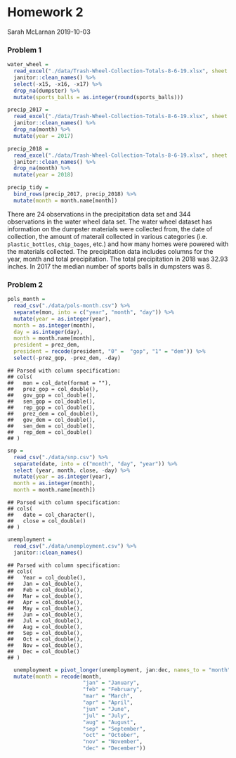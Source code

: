 Homework 2
================
Sarah McLarnan
2019-10-03

### Problem 1

``` r
water_wheel = 
  read_excel("./data/Trash-Wheel-Collection-Totals-8-6-19.xlsx", sheet = 1, skip = 1) %>%
  janitor::clean_names() %>%
  select(-x15, -x16, -x17) %>%
  drop_na(dumpster) %>%
  mutate(sports_balls = as.integer(round(sports_balls)))
```

``` r
precip_2017 = 
  read_excel("./data/Trash-Wheel-Collection-Totals-8-6-19.xlsx", sheet = 5, skip = 1) %>%
  janitor::clean_names() %>%
  drop_na(month) %>%
  mutate(year = 2017)
```

``` r
precip_2018 =
  read_excel("./data/Trash-Wheel-Collection-Totals-8-6-19.xlsx", sheet = 6, skip = 1) %>%
  janitor::clean_names() %>%
  drop_na(month) %>%
  mutate(year = 2018)
```

``` r
precip_tidy =
  bind_rows(precip_2017, precip_2018) %>%
  mutate(month = month.name[month])
```

There are 24 observations in the precipitation data set and 344 observations in the water wheel data set. The water wheel dataset has information on the dumpster materials were collected from, the date of collection, the amount of materail collected in various categories (i.e. `plastic_bottles`, `chip_bages`, etc.) and how many homes were powered with the materials collected. The precipitation data includes columns for the year, month and total precipitation. The total precipitation in 2018 was 32.93 inches. In 2017 the median number of sports balls in dumpsters was 8.

### Problem 2

``` r
pols_month = 
  read_csv("./data/pols-month.csv") %>%
  separate(mon, into = c("year", "month", "day")) %>%
  mutate(year = as.integer(year),
  month = as.integer(month),
  day = as.integer(day),
  month = month.name[month], 
  president = prez_dem,
  president = recode(president, "0" =  "gop", "1" = "dem")) %>%
  select(-prez_gop, -prez_dem, -day)
```

    ## Parsed with column specification:
    ## cols(
    ##   mon = col_date(format = ""),
    ##   prez_gop = col_double(),
    ##   gov_gop = col_double(),
    ##   sen_gop = col_double(),
    ##   rep_gop = col_double(),
    ##   prez_dem = col_double(),
    ##   gov_dem = col_double(),
    ##   sen_dem = col_double(),
    ##   rep_dem = col_double()
    ## )

``` r
snp = 
  read_csv("./data/snp.csv") %>%
  separate(date, into = c("month", "day", "year")) %>%
  select (year, month, close, -day) %>%
  mutate(year = as.integer(year),
  month = as.integer(month),
  month = month.name[month])
```

    ## Parsed with column specification:
    ## cols(
    ##   date = col_character(),
    ##   close = col_double()
    ## )

``` r
unemployment =
  read_csv("./data/unemployment.csv") %>%
  janitor::clean_names()
```

    ## Parsed with column specification:
    ## cols(
    ##   Year = col_double(),
    ##   Jan = col_double(),
    ##   Feb = col_double(),
    ##   Mar = col_double(),
    ##   Apr = col_double(),
    ##   May = col_double(),
    ##   Jun = col_double(),
    ##   Jul = col_double(),
    ##   Aug = col_double(),
    ##   Sep = col_double(),
    ##   Oct = col_double(),
    ##   Nov = col_double(),
    ##   Dec = col_double()
    ## )

``` r
  unemployment = pivot_longer(unemployment, jan:dec, names_to = "month", values_to = "prec_unemployment") %>%
  mutate(month = recode(month, 
                        "jan" = "January", 
                        "feb" = "February", 
                        "mar" = "March", 
                        "apr" = "April", 
                        "jun" = "June", 
                        "jul" = "July", 
                        "aug" = "August", 
                        "sep" = "September", 
                        "oct" = "October", 
                        "nov" = "November", 
                        "dec" = "December"))
```
